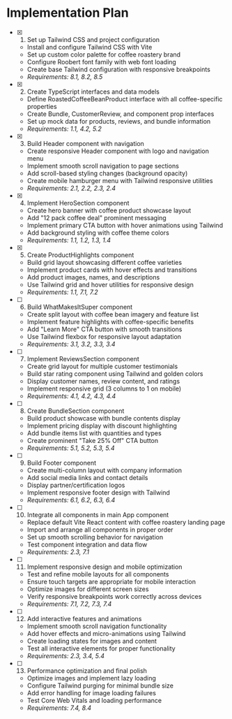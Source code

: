 # Implementation Plan

- [x] 1. Set up Tailwind CSS and project configuration
  - Install and configure Tailwind CSS with Vite
  - Set up custom color palette for coffee roastery brand
  - Configure Roobert font family with web font loading
  - Create base Tailwind configuration with responsive breakpoints
  - _Requirements: 8.1, 8.2, 8.5_

- [x] 2. Create TypeScript interfaces and data models
  - Define RoastedCoffeeBeanProduct interface with all coffee-specific properties
  - Create Bundle, CustomerReview, and component prop interfaces
  - Set up mock data for products, reviews, and bundle information
  - _Requirements: 1.1, 4.2, 5.2_

- [x] 3. Build Header component with navigation
  - Create responsive Header component with logo and navigation menu
  - Implement smooth scroll navigation to page sections
  - Add scroll-based styling changes (background opacity)
  - Create mobile hamburger menu with Tailwind responsive utilities
  - _Requirements: 2.1, 2.2, 2.3, 2.4_

- [x] 4. Implement HeroSection component
  - Create hero banner with coffee product showcase layout
  - Add "12 pack coffee deal" prominent messaging
  - Implement primary CTA button with hover animations using Tailwind
  - Add background styling with coffee theme colors
  - _Requirements: 1.1, 1.2, 1.3, 1.4_

- [x] 5. Create ProductHighlights component
  - Build grid layout showcasing different coffee varieties
  - Implement product cards with hover effects and transitions
  - Add product images, names, and descriptions
  - Use Tailwind grid and hover utilities for responsive design
  - _Requirements: 1.1, 7.1, 7.2_

- [ ] 6. Build WhatMakesItSuper component
  - Create split layout with coffee bean imagery and feature list
  - Implement feature highlights with coffee-specific benefits
  - Add "Learn More" CTA button with smooth transitions
  - Use Tailwind flexbox for responsive layout adaptation
  - _Requirements: 3.1, 3.2, 3.3, 3.4_

- [ ] 7. Implement ReviewsSection component
  - Create grid layout for multiple customer testimonials
  - Build star rating component using Tailwind and golden colors
  - Display customer names, review content, and ratings
  - Implement responsive grid (3 columns to 1 on mobile)
  - _Requirements: 4.1, 4.2, 4.3, 4.4_

- [ ] 8. Create BundleSection component
  - Build product showcase with bundle contents display
  - Implement pricing display with discount highlighting
  - Add bundle items list with quantities and types
  - Create prominent "Take 25% Off" CTA button
  - _Requirements: 5.1, 5.2, 5.3, 5.4_

- [ ] 9. Build Footer component
  - Create multi-column layout with company information
  - Add social media links and contact details
  - Display partner/certification logos
  - Implement responsive footer design with Tailwind
  - _Requirements: 6.1, 6.2, 6.3, 6.4_

- [ ] 10. Integrate all components in main App component
  - Replace default Vite React content with coffee roastery landing page
  - Import and arrange all components in proper order
  - Set up smooth scrolling behavior for navigation
  - Test component integration and data flow
  - _Requirements: 2.3, 7.1_

- [ ] 11. Implement responsive design and mobile optimization
  - Test and refine mobile layouts for all components
  - Ensure touch targets are appropriate for mobile interaction
  - Optimize images for different screen sizes
  - Verify responsive breakpoints work correctly across devices
  - _Requirements: 7.1, 7.2, 7.3, 7.4_

- [ ] 12. Add interactive features and animations
  - Implement smooth scroll navigation functionality
  - Add hover effects and micro-animations using Tailwind
  - Create loading states for images and content
  - Test all interactive elements for proper functionality
  - _Requirements: 2.3, 3.4, 5.4_

- [ ] 13. Performance optimization and final polish
  - Optimize images and implement lazy loading
  - Configure Tailwind purging for minimal bundle size
  - Add error handling for image loading failures
  - Test Core Web Vitals and loading performance
  - _Requirements: 7.4, 8.4_